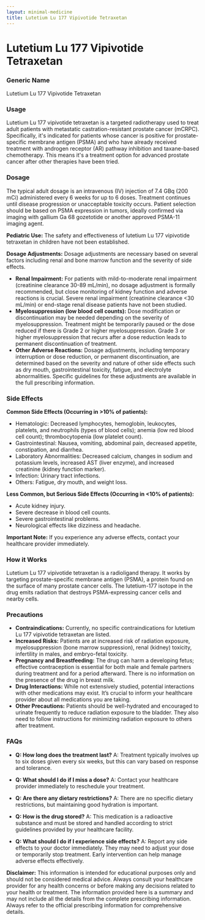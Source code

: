 ```yaml
---
layout: minimal-medicine
title: Lutetium Lu 177 Vipivotide Tetraxetan
---
```


# Lutetium Lu 177 Vipivotide Tetraxetan
### Generic Name
Lutetium Lu 177 Vipivotide Tetraxetan

### Usage
Lutetium Lu 177 vipivotide tetraxetan is a targeted radiotherapy used to treat adult patients with metastatic castration-resistant prostate cancer (mCRPC).  Specifically, it's indicated for patients whose cancer is positive for prostate-specific membrane antigen (PSMA) and who have already received treatment with androgen receptor (AR) pathway inhibition and taxane-based chemotherapy.  This means it's a treatment option for advanced prostate cancer after other therapies have been tried.

### Dosage
The typical adult dosage is an intravenous (IV) injection of 7.4 GBq (200 mCi) administered every 6 weeks for up to 6 doses. Treatment continues until disease progression or unacceptable toxicity occurs.  Patient selection should be based on PSMA expression in tumors, ideally confirmed via imaging with gallium Ga 68 gozetotide or another approved PSMA-11 imaging agent.

**Pediatric Use:**  The safety and effectiveness of lutetium Lu 177 vipivotide tetraxetan in children have not been established.

**Dosage Adjustments:** Dosage adjustments are necessary based on several factors including renal and bone marrow function and the severity of side effects.  

* **Renal Impairment:**  For patients with mild-to-moderate renal impairment (creatinine clearance 30-89 mL/min), no dosage adjustment is formally recommended, but close monitoring of kidney function and adverse reactions is crucial.  Severe renal impairment (creatinine clearance <30 mL/min) or end-stage renal disease patients have not been studied.
* **Myelosuppression (low blood cell counts):** Dose modification or discontinuation may be needed depending on the severity of myelosuppression.  Treatment might be temporarily paused or the dose reduced if there is Grade 2 or higher myelosuppression.  Grade 3 or higher myelosuppression that recurs after a dose reduction leads to permanent discontinuation of treatment.
* **Other Adverse Reactions:** Dosage adjustments, including temporary interruption or dose reduction, or permanent discontinuation, are determined based on the severity and nature of other side effects such as dry mouth, gastrointestinal toxicity, fatigue, and electrolyte abnormalities.  Specific guidelines for these adjustments are available in the full prescribing information.

### Side Effects

**Common Side Effects (Occurring in >10% of patients):**

* Hematologic: Decreased lymphocytes, hemoglobin, leukocytes, platelets, and neutrophils (types of blood cells); anemia (low red blood cell count); thrombocytopenia (low platelet count).
* Gastrointestinal: Nausea, vomiting, abdominal pain, decreased appetite, constipation, and diarrhea.
* Laboratory Abnormalities: Decreased calcium, changes in sodium and potassium levels, increased AST (liver enzyme), and increased creatinine (kidney function marker).
* Infection: Urinary tract infections.
* Others: Fatigue, dry mouth, and weight loss.

**Less Common, but Serious Side Effects (Occurring in <10% of patients):**

* Acute kidney injury.
* Severe decrease in blood cell counts.
* Severe gastrointestinal problems.
* Neurological effects like dizziness and headache.

**Important Note:** If you experience any adverse effects, contact your healthcare provider immediately.

### How it Works
Lutetium Lu 177 vipivotide tetraxetan is a radioligand therapy. It works by targeting prostate-specific membrane antigen (PSMA), a protein found on the surface of many prostate cancer cells. The lutetium-177 isotope in the drug emits radiation that destroys PSMA-expressing cancer cells and nearby cells.

### Precautions

* **Contraindications:** Currently, no specific contraindications for lutetium Lu 177 vipivotide tetraxetan are listed.
* **Increased Risks:** Patients are at increased risk of radiation exposure, myelosuppression (bone marrow suppression), renal (kidney) toxicity, infertility in males, and embryo-fetal toxicity.
* **Pregnancy and Breastfeeding:**  The drug can harm a developing fetus;  effective contraception is essential for both male and female partners during treatment and for a period afterward.  There is no information on the presence of the drug in breast milk.
* **Drug Interactions:**  While not extensively studied, potential interactions with other medications may exist. It’s crucial to inform your healthcare provider about all medications you are taking.
* **Other Precautions:** Patients should be well-hydrated and encouraged to urinate frequently to reduce radiation exposure to the bladder.  They also need to follow instructions for minimizing radiation exposure to others after treatment.

### FAQs

* **Q: How long does the treatment last?** A: Treatment typically involves up to six doses given every six weeks, but this can vary based on response and tolerance.

* **Q: What should I do if I miss a dose?** A: Contact your healthcare provider immediately to reschedule your treatment.

* **Q: Are there any dietary restrictions?** A: There are no specific dietary restrictions, but maintaining good hydration is important.

* **Q: How is the drug stored?** A: This medication is a radioactive substance and must be stored and handled according to strict guidelines provided by your healthcare facility.

* **Q: What should I do if I experience side effects?** A: Report any side effects to your doctor immediately. They may need to adjust your dose or temporarily stop treatment.  Early intervention can help manage adverse effects effectively.


**Disclaimer:** This information is intended for educational purposes only and should not be considered medical advice. Always consult your healthcare provider for any health concerns or before making any decisions related to your health or treatment.  The information provided here is a summary and may not include all the details from the complete prescribing information.  Always refer to the official prescribing information for comprehensive details.
